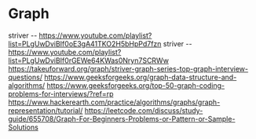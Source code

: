 # Graph

striver -- https://www.youtube.com/playlist?list=PLgUwDviBIf0oE3gA41TKO2H5bHpPd7fzn
striver -- https://www.youtube.com/playlist?list=PLgUwDviBIf0rGEWe64KWas0Nryn7SCRWw
https://takeuforward.org/graph/striver-graph-series-top-graph-interview-questions/
https://www.geeksforgeeks.org/graph-data-structure-and-algorithms/
https://www.geeksforgeeks.org/top-50-graph-coding-problems-for-interviews/?ref=rp
https://www.hackerearth.com/practice/algorithms/graphs/graph-representation/tutorial/
https://leetcode.com/discuss/study-guide/655708/Graph-For-Beginners-Problems-or-Pattern-or-Sample-Solutions
